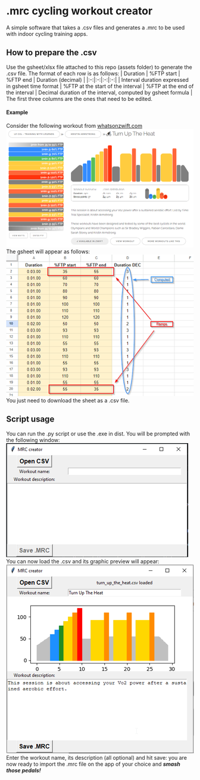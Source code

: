# .mrc cycling workout creator
A simple software that takes a .csv files and generates a .mrc to be used with indoor cycling training apps.

## How to prepare the .csv
Use the gsheet/xlsx file attached to this repo (assets folder) to generate the .csv file. The format of each row is as follows:
|      Duration      | %FTP start | %FTP end | Duration (decimal) |
|:-:|:-:|:-:|:-:|
| Interval duration expressed in gsheet time format | %FTP at the start of the interval | %FTP at the end of the interval | Decimal duration of the interval, computed by gsheet formula |
The first three columns are the ones that need to be edited.
#### Example
Consider the following workout from [whatsonzwift.com](https://whatsonzwift.com/workouts/le-col-training-with-legends)
 ![Example workout](/assets/images/example_workout.png)
The gsheet will appear as follows:
 ![Example GSheet](/assets/images/example_gsheet.png)
You just need to download the sheet as a .csv file.

## Script usage
You can run the .py script or use the .exe in dist.
You will be prompted with the following window:
 ![Main window](/assets/images/mainwindow.png)
You can now load the .csv and its graphic preview will appear:
 ![Loaded csv](/assets/images/loaded.png)
Enter the workout name, its description (all optional) and hit save: you are now ready to import the .mrc file on the app of your choice and ***smash those pedals!***

